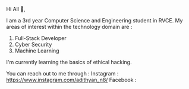 Hi All 👋,

I am a 3rd year Computer Science and Engineering student in RVCE. My areas of interest within the technology domain are :
1. Full-Stack Developer
2. Cyber Security
3. Machine Learning

I'm currently learning the basics of ethical hacking.

You can reach out to me through :
Instagram : https://www.instagram.com/adithyan_n8/
Facebook : 

<!--
**Adithyan8/Adithyan8** is a ✨ _special_ ✨ repository because its `README.md` (this file) appears on your GitHub profile.

Here are some ideas to get you started:

- 🔭 I’m currently working on ...
- 🌱 I’m currently learning ...
- 👯 I’m looking to collaborate on ...
- 🤔 I’m looking for help with ...
- 💬 Ask me about ...
- 📫 How to reach me: ...
- 😄 Pronouns: ...
- ⚡ Fun fact: ...
-->
